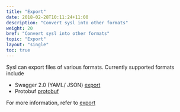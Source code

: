 ```yaml
---
title: "Export"
date: 2018-02-28T10:11:24+11:00
description: "Convert sysl into other formats"
weight: 20
bref: "Convert sysl into other formats"
topic: "Export"
layout: "single"
toc: true
---
```


Sysl can export files of various formats. Currently supported formats include

- Swagger 2.0 (YAML/ JSON) [export](/docs/commands/export)
- Protobuf [protobuf](/docs/commands/protobuf/)

For more information, refer to [export](/docs/commands/export)
